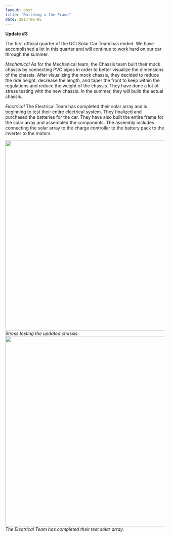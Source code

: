 ```yaml
---
layout: post
title: "Building a the Frame"
date: 2017-06-05
---
```


<b>Update #3</b>

The first official quarter of the UCI Solar Car Team has ended. We have accomplished a lot in this quarter and will 
continue to work hard on our car through the summer.
 
<i>Mechanical</i>
As for the Mechanical team, the Chassis team built their mock chassis by connecting PVC pipes in order to better visualize 
the dimensions of the chassis. After visualizing the mock chassis, they decided to reduce the ride height, decrease the length, 
and taper the front to keep within the regulations and reduce the weight of the chassis. They have done a lot of stress testing 
with the new chassis. In the summer, they will build the actual chassis.


<i>Electrical</i>
The Electrical Team has completed their solar array and is beginning to test their entire electrical system. They finalized 
and purchased the batteries for the car. They have also built the entire frame for the solar array and assembled the components. 
The assembly includes connecting the solar array to the charge controller to the battery pack to the inverter to the motors.


<img src="{{site.url}}/images/blogpost/Lizette/chassis_stress.PNG" width="600">
<i>Stress testing the updated chassis.</i>

<img src="{{site.url}}/images/blogpost/Lizette/solararray.jpg" width="600">
<i>The Electrical Team has completed their test solar array.</i>
